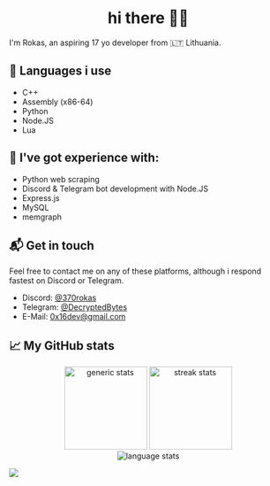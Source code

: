 <h1 align ="center">
  hi there 👋🏻
</h1>

I'm Rokas, an aspiring 17 yo developer from 🇱🇹 Lithuania.

## 📜 Languages i use
- C++
- Assembly (x86-64)
- Python
- Node.JS
- Lua

## 🔧 I've got experience with:
- Python web scraping
- Discord & Telegram bot development with Node.JS
- Express.js
- MySQL
- memgraph

## 📬 Get in touch
Feel free to contact me on any of these platforms, although i respond fastest on Discord or Telegram.
- Discord: [@370rokas][2]
- Telegram: [@DecryptedBytes][3]
- E-Mail: [0x16dev@gmail.com][4]

## 📈 My GitHub stats
<p align="center">
    <img height="150em" src="https://github-readme-stats.vercel.app/api?username=370rokas&theme=nord&show_icons=true" alt="generic stats">
    <img height="150em" src="https://github-readme-streak-stats.herokuapp.com?user=370rokas&&theme=nord&show_icons=true" alt="streak stats"/>
    <br>
    <img src="https://github-readme-stats.vercel.app/api/top-langs/?username=370rokas&theme=nord&show_icons=true" alt="language stats">
</p>

[2]: https://discord.com/users/851859069987323904
[3]: https://t.me/DecryptedBytes
[4]: mailto:0x16dev@gmail.com

![](https://hit.yhype.me/github/profile?user_id=58791226)
